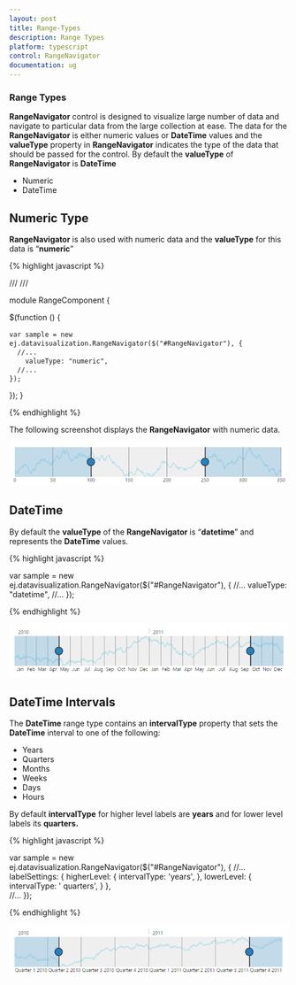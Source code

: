 ```yaml
---
layout: post
title: Range-Types
description: Range Types
platform: typescript
control: RangeNavigator
documentation: ug
---
```


### Range Types

**RangeNavigator** control is designed to visualize large number of data and navigate to particular data from the large collection at ease. The data for the **RangeNavigator** is either numeric values or **DateTime** values and the **valueType** property in **RangeNavigator** indicates the type of the data that should be passed for the control. By default the **valueType** of **RangeNavigator** is **DateTime**

* Numeric                 
* DateTime

## Numeric Type

**RangeNavigator** is also used with numeric data and the **valueType** for this data is “**numeric**”

{% highlight javascript %}

/// <reference path="../tsfiles/jquery.d.ts"></reference>
/// <reference path="../tsfiles/ej.web.all.d.ts"></reference>

module RangeComponent {

 $(function () {

    var sample = new ej.datavisualization.RangeNavigator($("#RangeNavigator"), {
      //...
        valueType: "numeric",
      //...	
    });

 });
}


{% endhighlight %}


The following screenshot displays the **RangeNavigator** with numeric data.



![](Range-Types_images/Range-Types_img1.png) 

## DateTime

By default the **valueType** of the **RangeNavigator** is “**datetime**” and represents the **DateTime** values.

{% highlight javascript %}


var sample = new ej.datavisualization.RangeNavigator($("#RangeNavigator"), {
      //...
        valueType: "datetime",
      //...	
       });


{% endhighlight %}



![](Range-Types_images/Range-Types_img2.png) 

## DateTime Intervals

The **DateTime** range type contains an **intervalType** property that sets the **DateTime** interval to one of the following:

* Years
* Quarters
* Months
* Weeks
* Days 
* Hours

By default **intervalType** for higher level labels are **years** and for lower level labels its **quarters.**


{% highlight javascript %}


var sample = new ej.datavisualization.RangeNavigator($("#RangeNavigator"), {
   //...
     labelSettings:
      { 
          higherLevel:
            {
                intervalType: 'years',
            },
        lowerLevel:
           {
               intervalType: ' quarters',
           }
      },    
  //...	
  });


{% endhighlight %}





![](Range-Types_images/Range-Types_img3.png) 
